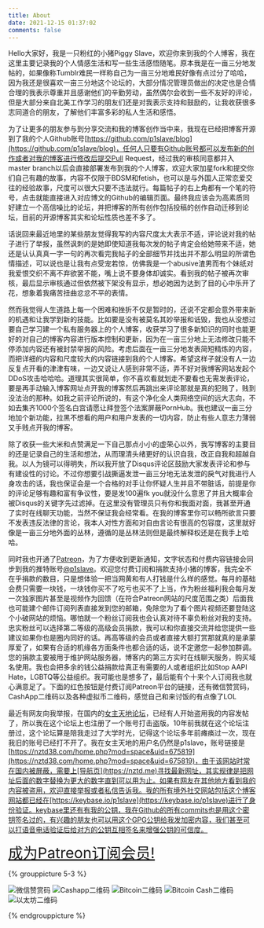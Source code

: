 ```yaml
---
title: About
date: 2021-12-15 01:37:02
comments: false
---
```


Hello大家好，我是一只粉红的小猪Piggy Slave，欢迎你来到我的个人博客，我在这里主要记录我的个人情感生活和写一些生活感悟随笔。原本我是在一亩三分地发帖的，如果像称Tumblr难民一样称自己为一亩三分地难民好像有点过分了哈哈，因为我还是很喜欢一亩三分地这个论坛的，大部分情况管理员做出的决定也是合情合理的我表示尊重并且感谢他们的辛勤劳动，虽然偶尔会收到一些不友好的评论，但是大部分来自北美工作学习的朋友们还是对我表示支持和鼓励的，让我收获很多志同道合的朋友，了解他们丰富多彩的私人生活和感悟。

为了让更多的朋友参与到分享交流和我的博客创作当中来，我现在已经把博客开源到了我的个人Github账号[https://github.com/p1slave/blog](https://github.com/p1slave/blog)，任何人只要有Github账号都可以发布新的创作或者对我的博客进行修改后提交Pull Request，经过我的审核同意都并入master branch以后会直接部署发布到我的个人博客，欢迎大家加星fork和提交你们自己有趣的故事，内容不仅限于BDSM和fetish，也可以是与外国人正常恋爱交往的经验故事，尺度可以很大只要不违法就行。每篇帖子的右上角都有一个笔的符号，点击就能直接进入对应博文的Github的编辑页面。最终我应该会为高素质同好建立一个高信噪比的论坛，并把博客的所有创作包括投稿的创作自动迁移到论坛，目前的开源博客其实和论坛性质也差不多了。

话说回来最近地里的某些朋友觉得我写的内容尺度太大表示不适，评论说对我的帖子进行了举报，虽然讽刺的是她即使知道我每次发的帖子肯定会给她带来不适，她还是认认真真一字一句的再次看完我帖子的全部细节并找出并不那么明显的所谓色情描述，可以说也是让我有点受宠若惊，仿佛我是一个abusive渣男而有个妹纸对我爱恨交织不离不弃欲罢不能，嘴上说不要身体却诚实。看到我的帖子被再次审核，最后显示审核通过但依然被下架没有显示，想必她因为达到了目的心中乐开了花，想象着我痛苦扭曲忿忿不平的表情。

然而我觉得人生道路上每一个困难和挫折不仅是暂时的，还说不定都会意外带来新的机遇和让我学到新的技能。比如要是没有被莫名其妙举报和诋毁，我也从没想过要自己学习建一个私有服务器上的个人博客，收获学习了很多新知识的同时也能更好的对自己的博客内容进行版本控制和更新，因为在一亩三分地上无法修改只能不停添加内容还有被封禁举报的风险。考虑后面在一亩三分地发表简短精炼的内容，而把详细的内容和尺度较大的内容链接到我的个人博客。希望这样子就没有人一边反复点开看的津津有味，一边又说让人感到非常不适，弄不好对我博客网站发起个DDoS攻击哈哈哈。道理其实很简单，你不喜欢看就划走不要看也无需发表评论，要是再手动输入博客网址点开我的博客然后再跳出来评论那就是真的犯贱了，贱到没法治的那种。如我之前评论所说的，有这个净化全人类网络空间的远大志向，不如去集齐1000个签名白宫请愿让拜登签个法案屏蔽PornHub。我也建议一亩三分地加个新功能，拉黑不想看的用户和用户发表的一切内容，防止有些人意志力薄弱又手贱点开我的博客。

除了收获一些大米和点赞满足一下自己那点小小的虚荣心以外，我写博客的主要目的还是记录自己的生活和想法，从而理清头绪更好的认识自我，改正自我和超越自我。以人为镜可以得明失，所以我开放了Disqus评论区鼓励大家发表评论和参与有建设性的讨论。不过你想要引战撕逼发泄一亩三分地无法发泄的戾气对我进行人身攻击的话，我也保证会是一个合格的对手让你怀疑人生并且不带脏话，前提是你的评论足够有趣和富有争议性，要是发100遍fk you就没什么意思了并且大概率会被Disqus的关键字先过滤掉。在这里没有管理员只有你和我面对面，我甚至开通了实时在线聊天功能，当然不保证我会经常看。在我的博客里你可以畅所欲言只要不发表违反法律的言论，我本人对性方面和对自由言论有很高的包容度，这里就好像是一亩三分地外面的丛林，遵循的是丛林法则但是最终解释权还是在我手上哈哈。

同时我也开通了[Patreon](https://www.patreon.com/bePatron?u=66277088)，为了方便收到更新通知，文字状态和付费内容链接会同步到我的推特账号[@p1slave](https://www.twitter.com/p1slave)。欢迎您付费订阅和捐款支持小猪的博客，我完全不在乎捐款的数目，只是想体验一把当网黄和有人打钱是什么样的感觉。每月的基础会费只需要一块钱，一块钱你买不了吃亏也买不了上当，作为粉丝福利我会每月发一次独家图片甚至是视频作为回馈（在符合Patreon网站的尺度范围之类）后面我也可能建个邮件订阅列表直接发到您的邮箱，免除您为了看个图片视频还要登陆这个小破网站的烦恼。哪怕就一个粉丝订阅我也会认真对待不辜负粉丝对我的支持。忠实粉丝可以选择第二等级的高级会员捐款，我可以和你直接交流并给您提供一些建议如果你也是圈内同好的话。再高等级的会员或者直接大额打赏那就真的是承蒙厚爱了，如果有合适的机缘各方面条件也都合适的话，说不定邀您一起参加群调。您的捐款主要被用于维护网站服务器，博客内的第三方实时在线聊天服务，购买域名使用。我也会把多余的钱公益捐款给真正有需要的人或者组织比如Stop AAPI Hate，LGBTQ等公益组织。我可能也是想多了，最后能有个十来个人订阅我也就心满意足了。下面的红色按钮是付费订阅Patreon平台的链接，还有微信赞赏码，CashApp二维码以及各种虚拟币二维码，感觉自己和来讨饭的有点像了LOL

最近有网友向我举报，在国内的[女主天地论坛](https://nztd.me)，已经有人开始盗用我的内容发帖了，所以我在这个论坛上也注册了一个账号打击盗版。10年前我就在这个论坛注册过，这个论坛算是陪我走过了大学时光，记得这个论坛多年前瘫痪过一次，现在我旧的账号已经打不开了。我在女主天地的用户名仍然是p1slave，账号链接是[https://nztd38.com/home.php?mod=space&uid=675819](https://nztd38.com/home.php?mod=space&uid=675819)，由于该网站时常在国内被屏蔽，需要上[导航页](https://nztd.me)寻找最新网址，其实规律是把网址后面的数字替换为更大的数字直到可以用为止。如果有网友在其他地方看到我的内容被盗用，欢迎直接举报或者私信告诉我。我的所有境外社交网站包括这个博客网站都已经在[https://keybase.io/p1slave](https://keybase.io/p1slave)进行了身份验证。keybase里还有有我的公钥，我在Github的所有commits也是用这个密钥签名过的，有兴趣的朋友也可以用这个GPG公钥给我发加密内容，我们甚至可以打语音电话验证后给对方的公钥互相签名来增强公钥的可信度。

<a style="font-size:30px" href="https://www.patreon.com/bePatron?u=66277088" data-patreon-widget-type="become-patron-button">成为Patreon订阅会员!</a><script async src="https://c6.patreon.com/becomePatronButton.bundle.js"></script>


{% grouppicture 5-3 %}

![](/images/qrcode/wechat_donation.jpg "微信赞赏码")
![](/images/qrcode/cashapp.jpg "Cashapp二维码")
![](/images/qrcode/btc.png "Bitcoin二维码")
![](/images/qrcode/bch.png "Bitcoin Cash二维码")
![](/images/qrcode/eth.png "以太坊二维码")

{% endgrouppicture %}

